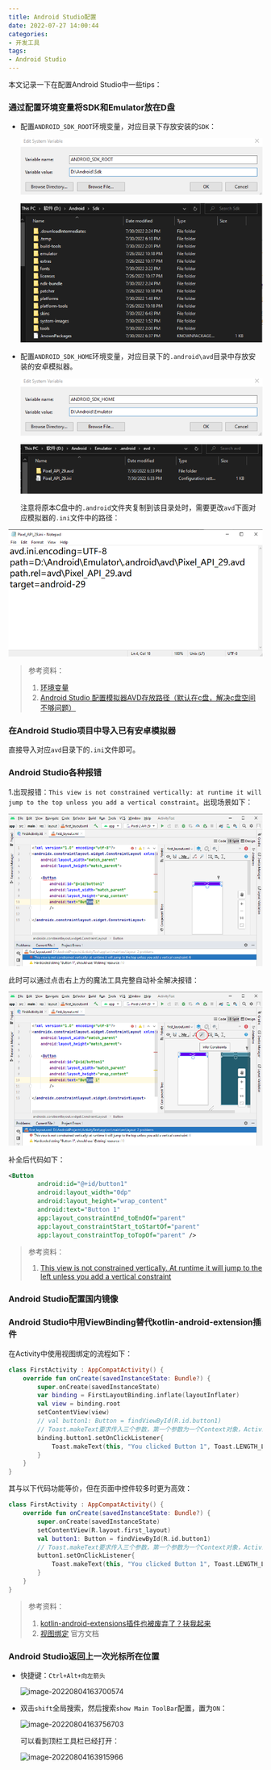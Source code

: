 ```yaml
---
title: Android Studio配置
date: 2022-07-27 14:00:44
categories:
- 开发工具
tags:
- Android Studio
---
```


本文记录一下在配置Android Studio中一些tips：

<!--more-->

### 通过配置环境变量将SDK和Emulator放在D盘

- 配置`ANDROID_SDK_ROOT`环境变量，对应目录下存放安装的`SDK`：

  ![image-20220730191707531](https://raw.githubusercontent.com/Tom89757/ImageHost/main/hexo/image-20220730191707531.png)

  ![image-20220730191849901](https://raw.githubusercontent.com/Tom89757/ImageHost/main/hexo/image-20220730191849901.png)

  

- 配置`ANDROID_SDK_HOME`环境变量，对应目录下的`.android\avd`目录中存放安装的安卓模拟器。

  ![image-20220730191737331](https://raw.githubusercontent.com/Tom89757/ImageHost/main/hexo/image-20220730191737331.png)

  ![image-20220730191916435](https://raw.githubusercontent.com/Tom89757/ImageHost/main/hexo/image-20220730191916435.png)

  注意将原本C盘中的`.android`文件夹复制到该目录处时，需要更改`avd`下面对应模拟器的`.ini`文件中的路径：

![image-20220730190220294](https://raw.githubusercontent.com/Tom89757/ImageHost/main/hexo/image-20220730190220294.png)

> 参考资料：
>
> 1. [环境变量](https://developer.android.com/studio/command-line/variables?hl=zh-cn)
> 2. [Android Studio 配置模拟器AVD存放路径（默认在c盘，解决c盘空间不够问题）](https://blog.51cto.com/u_15307523/3133953)

### 在Android Studio项目中导入已有安卓模拟器

直接导入对应`avd`目录下的`.ini`文件即可。

### Android Studio各种报错

1.出现报错：`This view is not constrained vertically: at runtime it will jump to the top unless you add a vertical constraint`。出现场景如下：

![image-20220730190618272](https://raw.githubusercontent.com/Tom89757/ImageHost/main/hexo/image-20220730190618272.png)

此时可以通过点击右上方的魔法工具完整自动补全解决报错：

![image-20220730190838880](https://raw.githubusercontent.com/Tom89757/ImageHost/main/hexo/image-20220730190838880.png)

补全后代码如下：

```xml
<Button
        android:id="@+id/button1"
        android:layout_width="0dp"
        android:layout_height="wrap_content"
        android:text="Button 1"
        app:layout_constraintEnd_toEndOf="parent"
        app:layout_constraintStart_toStartOf="parent"
        app:layout_constraintTop_toTopOf="parent" />
```

> 参考资料：
>
> 1. [This view is not constrained vertically. At runtime it will jump to the left unless you add a vertical constraint](https://stackoverflow.com/questions/37859613/this-view-is-not-constrained-vertically-at-runtime-it-will-jump-to-the-left-unl)

### Android Studio配置国内镜像

### Android Studio中用ViewBinding替代kotlin-android-extension插件

在Activity中使用视图绑定的流程如下：

```kotlin
class FirstActivity : AppCompatActivity() {
    override fun onCreate(savedInstanceState: Bundle?) {
        super.onCreate(savedInstanceState)
        var binding = FirstLayoutBinding.inflate(layoutInflater)
        val view = binding.root
        setContentView(view)
        // val button1: Button = findViewById(R.id.button1)
        // Toast.makeText要求传入三个参数，第一个参数为一个Context对象，Activity本身就是一个Context对象，因此传入this即可；第二个参数为显示的文本；第三个参数为显示时长
        binding.button1.setOnClickListener{
            Toast.makeText(this, "You clicked Button 1", Toast.LENGTH_LONG).show()
        }
    }
}
```

其与以下代码功能等价，但在页面中控件较多时更为高效：

```kotlin
class FirstActivity : AppCompatActivity() {
    override fun onCreate(savedInstanceState: Bundle?) {
        super.onCreate(savedInstanceState)
        setContentView(R.layout.first_layout)
        val button1: Button = findViewById(R.id.button1)
        // Toast.makeText要求传入三个参数，第一个参数为一个Context对象，Activity本身就是一个Context对象，因此传入this即可；第二个参数为显示的文本；第三个参数为显示时长
        button1.setOnClickListener{
            Toast.makeText(this, "You clicked Button 1", Toast.LENGTH_LONG).show()
        }
    }
}
```

> 参考资料：
>
> 1. [kotlin-android-extensions插件也被废弃了？扶我起来](https://blog.csdn.net/guolin_blog/article/details/113089706)
> 2. [视图绑定](https://developer.android.com/topic/libraries/view-binding) 官方文档

### Android Studio返回上一次光标所在位置

- 快捷键：`Ctrl+Alt+向左箭头`

  ![image-20220804163700574](C:/Users/26899/AppData/Roaming/Typora/typora-user-images/image-20220804163700574.png)

- 双击`shift`全局搜索，然后搜索`show Main ToolBar`配置，置为`ON`：

  ![image-20220804163756703](C:/Users/26899/AppData/Roaming/Typora/typora-user-images/image-20220804163756703.png)

  可以看到顶栏工具栏已经打开：

  ![image-20220804163915966](C:/Users/26899/AppData/Roaming/Typora/typora-user-images/image-20220804163915966.png)























